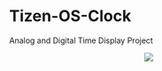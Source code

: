 # Tizen-OS-Clock
 Analog and Digital Time Display Project

<p align="center">
<img src=(https://github.com/wooyoungman/Tizen-OS-Clock/assets/101693311/bdd2f84a-87d8-4f5a-95c3-497c87c5d9ce)">
                                                                                                                                            </p>
